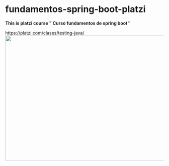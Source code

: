 # fundamentos-spring-boot-platzi
<p><b>This is platzi course " Curso fundamentos de spring boot" </b></p>
https://platzi.com/clases/testing-java/
<img src="https://leanmind.es/images/min/spring-boot-logo.png" width="600" height="400"> 

